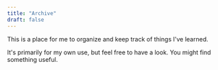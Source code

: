 ```yaml
---
title: "Archive"
draft: false
---
```

This is a place for me to organize and keep track of things I've learned.

It's primarily for my own use, but feel free to have a look. You might find something useful.
